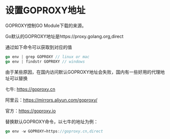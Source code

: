 # 设置GOPROXY地址

GOPROXY控制GO Module下载的来源。

Go默认的GOPROXY地址是https://proxy.golang.org,direct

通过如下命令可以获取到对应的值

```go
go env | grep GOPROXY // linux or mac
go env | findstr GOPROXY // windows
```

由于某些原因，在国内访问默认GOPROXY地址会失败，国内有一些好用的代理地址可以替换

七牛: https://goproxy.cn

阿里云：https://mirrors.aliyun.com/goproxy/

官方：https://goproxy.io



替换默认GOPROXY命令，以七牛的地址为例：

```go
go env -w GOPROXY=https://goproxy.cn,direct
```



